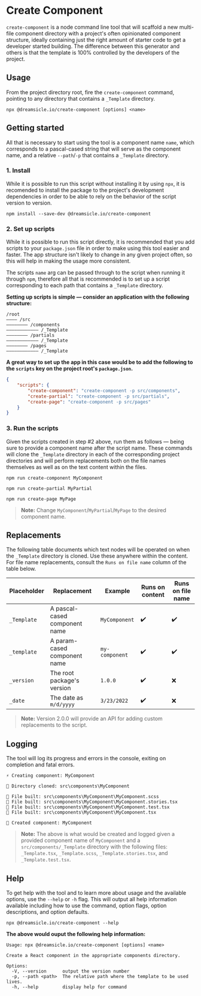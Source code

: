 # Create Component

`create-component` is a node command line tool that will scaffold a new multi-file component directory with a project's often opinionated component structure, ideally containing just the right amount of starter code to get a developer started building. The difference between this generator and others is that the template is 100% controlled by the developers of the project.

## Usage

From the project directory root, fire the `create-component` command, pointing to any directory that contains a `_Template` directory.

``` 
npx @dreamsicle.io/create-component [options] <name>
```

## Getting started

All that is necessary to start using the tool is a component name `name`, which corresponds to a pascal-cased string that will serve as the component name, and a relative `--path`/`-p` that contains a `_Template` directory.

### 1. Install

While it is possible to run this script without installing it by using `npx`, it is recomended to install the package to the project's development dependencies in order to be able to rely on the behavior of the script version to version.

```shell
npm install --save-dev @dreamsicle.io/create-component
```

### 2. Set up scripts

While it is possible to run this script directly, it is recommended that you add scripts to your `package.json` file in order to make using this tool easier and faster. The app structure isn't likely to change in any given project often, so this will help in making the usage more consistent.

The scripts `name` arg can be passed through to the script when running it through `npm`, therefore all that is recommended is to set up a script corresponding to each path that contains a `_Template` directory.

**Setting up scripts is simple ― consider an application with the following structure:**

```
/root
―――― /src
―――――――― /components
―――――――――――― /_Template
―――――――― /partials
―――――――――――― /_Template
―――――――― /pages
―――――――――――― /_Template
```

**A great way to set up the app in this case would be to add the following to the `scripts` key on the project root's `package.json`.**

```json
{
	"scripts": {
		"create-component": "create-component -p src/components",
		"create-partial": "create-component -p src/partials",
		"create-page": "create-component -p src/pages"
	}
}
```

### 3. Run the scripts

Given the scripts created in step #2 above, run them as follows ― being sure to provide a component name after the script name. These commands will clone the `_Template` directory in each of the corresponding project directories and will perform replacements both on the file names themselves as well as on the text content within the files.

```shell
npm run create-component MyComponent
```
```shell
npm run create-partial MyPartial
```
```shell
npm run create-page MyPage
```

> **Note:** Change `MyComponent`/`MyPartial`/`MyPage` to the desired component name.

## Replacements

The following table documents which text nodes will be operated on when the `_Template` directory is cloned. Use these anywhere within the content. For file name replacements, consult the `Runs on file name` column of the table below.

| Placeholder   | Replacement                     | Example           | Runs on content   | Runs on file name |
| ------------- | ------------------------------- | ----------------- | ----------------- | ----------------- |
| `_Template`   | A pascal-cased component name   | `MyComponent`     | ✔️                | ✔️               |
| `_template`   | A param-cased component name    | `my-component`    | ✔️                | ✔️               |
| `_version`    | The root package's version      | `1.0.0`           | ✔️                | ❌               |
| `_date`       | The date as `m/d/yyyy`          | `3/23/2022`       | ✔️                | ❌               |

> **Note:** Version 2.0.0 will provide an API for adding custom replacements to the script.

## Logging

The tool will log its progress and errors in the console, exiting on completion and fatal errors.

```
⚡ Creating component: MyComponent

📁 Directory cloned: src\components\MyComponent

🔨 File built: src\components\MyComponent\MyComponent.scss
🔨 File built: src\components\MyComponent\MyComponent.stories.tsx
🔨 File built: src\components\MyComponent\MyComponent.test.tsx
🔨 File built: src\components\MyComponent\MyComponent.tsx

🎉 Created component: MyComponent
```

> **Note:** The above is what would be created and logged given a provided component name of `MyComponent` and a `src/components/_Template` directory with the following files: `_Template.tsx`, `_Template.scss`, `_Template.stories.tsx`, and `_Template.test.tsx`.

## Help 

To get help with the tool and to learn more about usage and the available options, use the `--help` or `-h` flag. This will output all help information available including how to use the command, option flags, option descriptions, and option defaults.

```shell
npx @dreamsicle.io/create-component --help
```

**The above would ouput the following help information:**

```
Usage: npx @dreamsicle.io/create-component [options] <name>  

Create a React component in the appropriate components directory.

Options:
  -V, --version      output the version number
  -p, --path <path>  The relative path where the template to be used lives.
  -h, --help         display help for command
```
